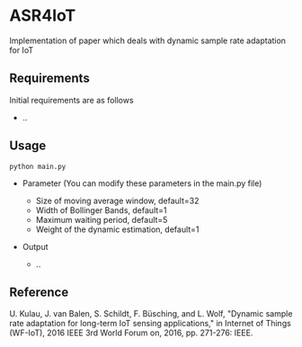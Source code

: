 # ASR4IoT
Implementation of paper which deals with dynamic sample rate adaptation for IoT

## Requirements

Initial requirements are as follows
* ..


## Usage

```
python main.py
```

* Parameter (You can modify these parameters in the main.py file)
  * Size of moving average window, default=32
  * Width of Bollinger Bands, default=1
  * Maximum waiting period, default=5
  * Weight of the dynamic estimation, default=1

* Output
  * ..

## Reference
U. Kulau, J. van Balen, S. Schildt, F. Büsching, and L. Wolf, "Dynamic sample rate adaptation for long-term IoT sensing applications," in Internet of Things (WF-IoT), 2016 IEEE 3rd World Forum on, 2016, pp. 271-276: IEEE.

